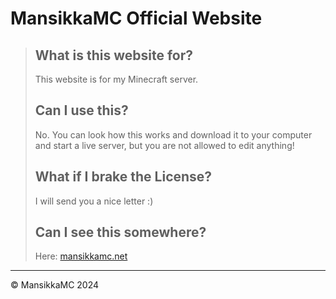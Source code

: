 # MansikkaMC Official Website
> ## What is this website for?
> This website is for my Minecraft server.
> ## Can I use this?
> No. You can look how this works and download it to your computer and start a live server, but you are not allowed to edit anything!
> ## What if I brake the License?
> I will send you a nice letter :)
> ## Can I see this somewhere?
> Here: [mansikkamc.net](https://purkkinen.github.io/mansikkamc)
---
© MansikkaMC 2024
